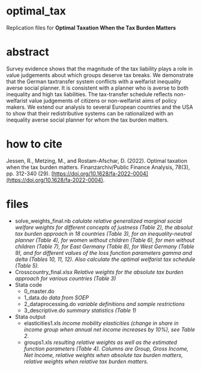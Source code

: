 # optimal_tax
Replication files for **Optimal Taxation When the Tax Burden Matters**

# abstract
Survey evidence shows that the magnitude of the tax liability plays a role in value judgements about which groups deserve tax breaks. We demonstrate that the German taxtransfer system conflicts with a welfarist inequality averse social planner. It is consistent with a planner who is averse to both inequality and high tax liabilities. The tax-transfer schedule reflects non-welfarist value judgements of citizens or non-welfarist aims of policy makers. We extend our analysis to several European countries and the USA to show that their redistributive systems can be rationalized with an inequality averse social planner for whom the tax burden matters.

# how to cite
Jessen, R., Metzing, M., and Rostam-Afschar, D. (2022). Optimal taxation when the tax burden matters. Finanzarchiv/Public Finance Analysis, 78(3), pp. 312-340 (29). [https://doi.org/10.1628/fa-2022-0004](https://doi.org/10.1628/fa-2022-0004).

# files
- solve_weights_final.nb
  _calulate relative generalized marginal social welfare weights for different concepts of justness (Table 2), the absolut tax burden approach in 18 countries (Table 3), for an inequality-neutral planner (Table 4), for women without children (Table 6), for men without children (Table 7), for East Germany (Table 8), for West Germany (Table 9), and for different values of the loss function parameters gamma and delta (Tables 10, 11, 12). Also calculate the optimal welfarist tax schedule (Table 5)._
- Crosscountry_final.xlsx _Relative weights for the absolute tax burden approach for various countries (Table 3)_
- Stata code
  - 0_master.do
  - 1_data.do _data from SOEP_
  - 2_dataprocessing.do _variable definitions and sample restrictions_
  - 3_descriptive.do _summary statistics (Table 1)_
- Stata output
  - elasticities1.xls _income mobility elasticities (change in share in income group when annual net income increases by 10%), see Table 2._ 
  - groups1.xls _resulting relative weights as well as the estimated function parameters (Table 4). Columns are Group, Gross Income, Net Income, relative weights when absolute tax burden matters, relative weights when relative tax burden matters._
